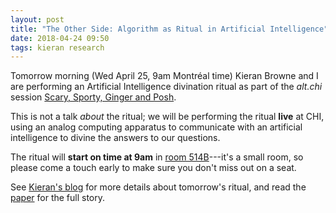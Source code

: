 ```yaml
---
layout: post
title: "The Other Side: Algorithm as Ritual in Artificial Intelligence"
date: 2018-04-24 09:50
tags: kieran research
---
```


Tomorrow morning (Wed April 25, 9am Montréal time) Kieran Browne and I are
performing an Artificial Intelligence divination ritual as part of the *alt.chi*
session [Scary, Sporty, Ginger and
Posh](https://chi2018.acm.org/technical-program/?sessionId=-L6Uzypel81JpsiUKYQ2&publicationId=-L7SB7rZwtlVgobKgWoH).

This is not a talk *about* the ritual; we will be performing the ritual **live**
at CHI, using an analog computing apparatus to communicate with an artificial
intelligence to divine the answers to our questions.

The ritual will **start on time at 9am** in [room
514B](https://chi2018.acm.org/technical-program/?maps=true)---it's a small room,
so please come a touch early to make sure you don't miss out on a seat.

See [Kieran's blog](http://kieranbrowne.com/works/the-other-side/) for more
details about tomorrow's ritual, and read the
[paper](https://doi.org/10.1145/3170427.3188404) for the full story.
